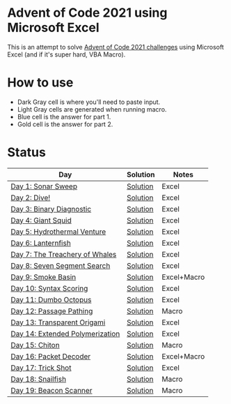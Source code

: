 # Advent of Code 2021 using Microsoft Excel
This is an attempt to solve [Advent of Code 2021 challenges](https://adventofcode.com/2021) using Microsoft Excel (and if it's super hard, VBA Macro).

# How to use
- Dark Gray cell is where you'll need to paste input.
- Light Gray cells are generated when running macro.
- Blue cell is the answer for part 1.
- Gold cell is the answer for part 2.

# Status
|Day|Solution|Notes|
|-|-|-|
|[Day 1: Sonar Sweep](https://adventofcode.com/2021/day/1)|[Solution](Day1.xlsx)|Excel|
|[Day 2: Dive!](https://adventofcode.com/2021/day/2)|[Solution](Day2.xlsx)|Excel|
|[Day 3: Binary Diagnostic](https://adventofcode.com/2021/day/3)|[Solution](Day3.xlsx)|Excel|
|[Day 4: Giant Squid](https://adventofcode.com/2021/day/4)|[Solution](Day4.xlsx)|Excel|
|[Day 5: Hydrothermal Venture](https://adventofcode.com/2021/day/5)|[Solution](Day5.xlsx.7z)|Excel|
|[Day 6: Lanternfish](https://adventofcode.com/2021/day/6)|[Solution](Day6.xlsx)|Excel|
|[Day 7: The Treachery of Whales](https://adventofcode.com/2021/day/7)|[Solution](Day7.xlsx.7z)|Excel|
|[Day 8: Seven Segment Search](https://adventofcode.com/2021/day/8)|[Solution](Day8.xlsx)|Excel|
|[Day 9: Smoke Basin](https://adventofcode.com/2021/day/9)|[Solution](Day9.xlsm)|Excel+Macro|
|[Day 10: Syntax Scoring](https://adventofcode.com/2021/day/10)|[Solution](Day10.xlsx)|Excel|
|[Day 11: Dumbo Octopus](https://adventofcode.com/2021/day/11)|[Solution](Day11.xlsx)|Excel|
|[Day 12: Passage Pathing](https://adventofcode.com/2021/day/12)|[Solution](Day12.xlsm)|Macro|
|[Day 13: Transparent Origami](https://adventofcode.com/2021/day/13)|[Solution](Day13.xlsx)|Excel|
|[Day 14: Extended Polymerization](https://adventofcode.com/2021/day/14)|[Solution](Day14.xlsx)|Excel|
|[Day 15: Chiton](https://adventofcode.com/2021/day/15)|[Solution](Day15.xlsm)|Macro|
|[Day 16: Packet Decoder](https://adventofcode.com/2021/day/16)|[Solution](Day16.xlsm)|Excel+Macro|
|[Day 17: Trick Shot](https://adventofcode.com/2021/day/17)|[Solution](Day17.xlsx)|Excel|
|[Day 18: Snailfish](https://adventofcode.com/2021/day/18)|[Solution](Day18.xlsm)|Macro|
|[Day 19: Beacon Scanner](https://adventofcode.com/2021/day/19)|[Solution](Day19.xlsm)|Macro|
